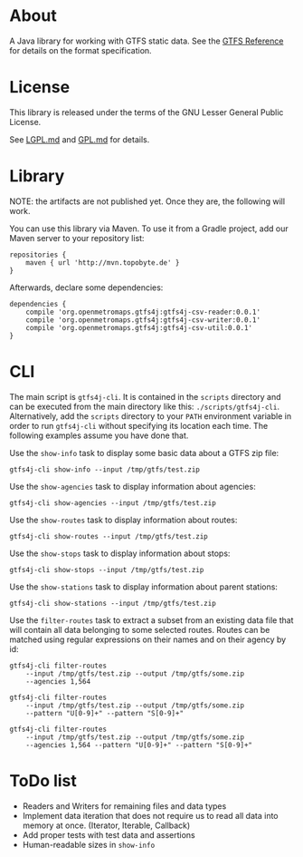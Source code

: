 # About

A Java library for working with GTFS static data.
See the [GTFS Reference](http://gtfs.org/reference/) for details on the
format specification.

# License

This library is released under the terms of the GNU Lesser General Public
License.

See  [LGPL.md](LGPL.md) and [GPL.md](GPL.md) for details.

# Library

NOTE: the artifacts are not published yet. Once they are, the following will
work.

You can use this library via Maven. To use it from a Gradle project,
add our Maven server to your repository list:

    repositories {
        maven { url 'http://mvn.topobyte.de' }
    }

Afterwards, declare some dependencies:

    dependencies {
        compile 'org.openmetromaps.gtfs4j:gtfs4j-csv-reader:0.0.1'
        compile 'org.openmetromaps.gtfs4j:gtfs4j-csv-writer:0.0.1'
        compile 'org.openmetromaps.gtfs4j:gtfs4j-csv-util:0.0.1'
    }

# CLI

The main script is `gtfs4j-cli`. It is contained in the `scripts` directory
and can be executed from the main directory like this:
`./scripts/gtfs4j-cli`. Alternatively, add the `scripts` directory to your
`PATH` environment variable in order to run `gtfs4j-cli` without specifying
its location each time. The following examples assume you have done that.

Use the `show-info` task to display some basic data about a GTFS zip file:

    gtfs4j-cli show-info --input /tmp/gtfs/test.zip

Use the `show-agencies` task to display information about agencies:

    gtfs4j-cli show-agencies --input /tmp/gtfs/test.zip

Use the `show-routes` task to display information about routes:

    gtfs4j-cli show-routes --input /tmp/gtfs/test.zip

Use the `show-stops` task to display information about stops:

    gtfs4j-cli show-stops --input /tmp/gtfs/test.zip

Use the `show-stations` task to display information about parent stations:

    gtfs4j-cli show-stations --input /tmp/gtfs/test.zip

Use the `filter-routes` task to extract a subset from an existing data file
that will contain all data belonging to some selected routes.
Routes can be matched using regular expressions on their names and on
their agency by id:

    gtfs4j-cli filter-routes
        --input /tmp/gtfs/test.zip --output /tmp/gtfs/some.zip
        --agencies 1,564

    gtfs4j-cli filter-routes
        --input /tmp/gtfs/test.zip --output /tmp/gtfs/some.zip
        --pattern "U[0-9]+" --pattern "S[0-9]+"

    gtfs4j-cli filter-routes
        --input /tmp/gtfs/test.zip --output /tmp/gtfs/some.zip
        --agencies 1,564 --pattern "U[0-9]+" --pattern "S[0-9]+"

# ToDo list

* Readers and Writers for remaining files and data types
* Implement data iteration that does not require us to read all data into
  memory at once. (Iterator, Iterable, Callback)
* Add proper tests with test data and assertions
* Human-readable sizes in `show-info`
